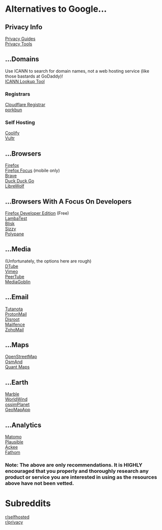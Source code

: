 # Alternatives to Google...

## Privacy Info
[Privacy Guides](https://www.privacyguides.org/en/)\
[Privacy Tools](https://www.privacytools.io/)

## ...Domains

Use ICANN to search for domain names, not a web hosting service (like those bastards at GoDaddy)!\
[ICANN Lookup Tool](https://lookup.icann.org/en)
### Registrars
[Cloudflare Registrar](https://www.cloudflare.com/products/registrar/)\
[porkbun](https://porkbun.com/)

### Self Hosting
[Coolify](https://coolify.io/)\
[Vultr](https://www.vultr.com/)

## ...Browsers
[Firefox](https://www.mozilla.org/en-US/firefox/)\
[Firefox Focus](https://www.mozilla.org/en-US/firefox/browsers/mobile/focus/) (mobile only)\
[Brave](https://brave.com/)\
[Duck Duck Go](https://duckduckgo.com/app)\
[LibreWolf](https://librewolf.net/)

## ...Browsers With A Focus On Developers
[Firefox Developer Edition](https://www.mozilla.org/en-US/firefox/developer/) (Free)\
[LambaTest](https://www.lambdatest.com/)\
[Blisk](https://blisk.io/)\
[Sizzy](https://sizzy.co/)\
[Polypane](https://polypane.app/)

## ...Media 
(Unfortunately, the options here are rough)\
[DTube](https://d.tube/)\
[Vimeo](https://vimeo.com/watch)\
[PeerTube](https://joinpeertube.org/)\
[MediaGoblin](https://mediagoblin.org/)

## ...Email
[Tutanota](https://tutanota.com/)\
[ProtonMail](https://proton.me/mail)\
[Disroot](https://disroot.org/en)\
[Mailfence](https://mailfence.com/)\
[ZohoMail](https://www.zoho.com/mail/?ireft=nhome&src=fa)

## ...Maps
[OpenStreetMap](https://www.openstreetmap.org)\
[OsmAnd](https://osmand.net/)\
[Quant Maps](https://www.qwant.com/maps)

## ...Earth
[Marble](https://marble.kde.org/)\
[WorldWind](https://worldwind.arc.nasa.gov/java/)\
[ossimPlanet](https://trac.osgeo.org/ossim/wiki/OssimPlanet)\
[GeoMapApp](https://www.geomapapp.org/)

## ...Analytics
[Matomo](https://matomo.org/)\
[Plausible](https://plausible.io/)\
[Ackee](https://ackee.electerious.com/)\
[Fathom](https://usefathom.com/)


### Note: The above are only recommendations. It is HIGHLY encouraged that you properly and thoroughly research any product or service you are interested in using as the resources above have not been vetted.

# Subreddits
[r/selfhosted](https://www.reddit.com/r/selfhosted/)\
[r/privacy](https://www.reddit.com/r/privacy/)
